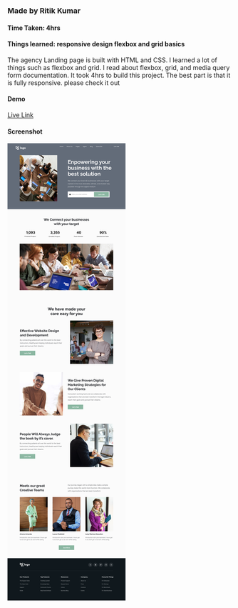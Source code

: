 ### Made by Ritik Kumar
#### Time Taken: 4hrs
#### Things learned: responsive design flexbox and grid basics
The agency Landing page is built with HTML and CSS. I learned a lot of things such as flexbox and grid. I read about flexbox, grid, and media query form documentation. It took 4hrs to build this project. The best part is that it is fully responsive. please check it out
<br>
#### Demo
[Live Link](https://agency-landing-fsjs.netlify.app/)

#### Screenshot
![screenshot](https://raw.githubusercontent.com/RitikSinha/agency-project-12/master/12.png)
